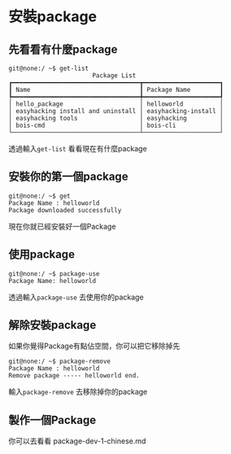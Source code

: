 # 安裝package
## 先看看有什麼package
```
git@none:/ ~$ get-list
                       Package List                        
┏━━━━━━━━━━━━━━━━━━━━━━━━━━━━━━━━━━━┳━━━━━━━━━━━━━━━━━━━━━┓
┃ Name                              ┃ Package Name        ┃
┡━━━━━━━━━━━━━━━━━━━━━━━━━━━━━━━━━━━╇━━━━━━━━━━━━━━━━━━━━━┩
│ hello_package                     │ helloworld          │
│ easyhacking install and uninstall │ easyhacking-install │
│ easyhacking tools                 │ easyhacking         │
│ bois-cmd                          │ bois-cli            │
└───────────────────────────────────┴─────────────────────┘
```
透過輸入`get-list` 看看現在有什麼package
## 安裝你的第一個package
```
git@none:/ ~$ get
Package Name : helloworld
Package downloaded successfully
```
現在你就已經安裝好一個Package
## 使用package
```
git@none:/ ~$ package-use
Package Name: helloworld
```
透過輸入`package-use` 去使用你的package
## 解除安裝package
如果你覺得Package有點佔空間，你可以把它移除掉先
```
git@none:/ ~$ package-remove                 
Package Name : helloworld
Remove package ----- helloworld end.
```
輸入`package-remove` 去移除掉你的package
## 製作一個Package
你可以去看看 package-dev-1-chinese.md